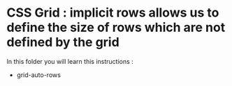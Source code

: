 # CSS Grid : implicit rows allows us to define the size of rows which are not defined by the grid
In this folder you will learn this instructions :
* grid-auto-rows
